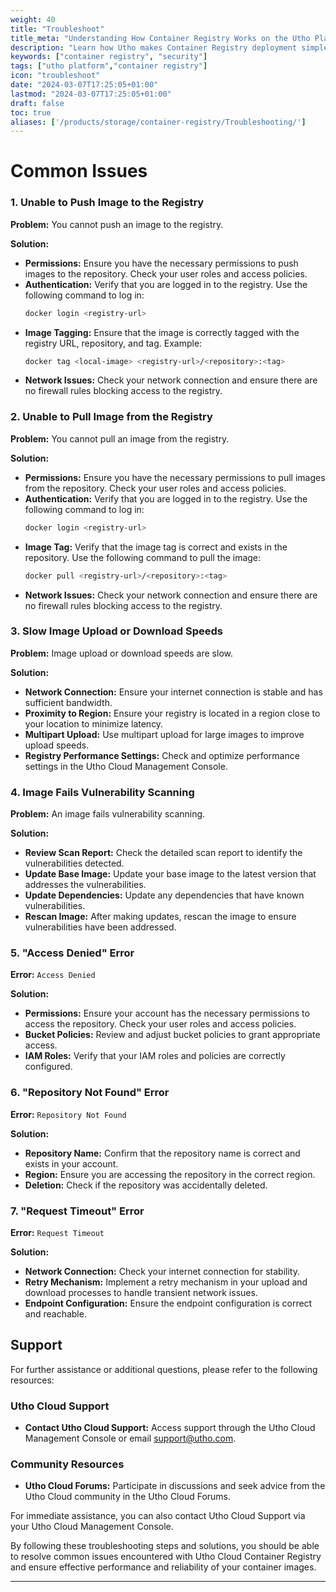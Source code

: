 ```yaml
---
weight: 40
title: "Troubleshoot"
title_meta: "Understanding How Container Registry Works on the Utho Platform"
description: "Learn how Utho makes Container Registry deployment simple and easy so you easily anticipate your cloud infrastructure security"
keywords: ["container registry", "security"]
tags: ["utho platform","container registry"]
icon: "troubleshoot"
date: "2024-03-07T17:25:05+01:00"
lastmod: "2024-03-07T17:25:05+01:00"
draft: false
toc: true
aliases: ['/products/storage/container-registry/Troubleshooting/']
---
```


<!-- # Troubleshooting Guide for Utho Cloud Container Registry -->

# Common Issues

### 1. Unable to Push Image to the Registry
**Problem:** You cannot push an image to the registry.

**Solution:**
- **Permissions:** Ensure you have the necessary permissions to push images to the repository. Check your user roles and access policies.
- **Authentication:** Verify that you are logged in to the registry. Use the following command to log in:
    ```sh
    docker login <registry-url>
    ```
- **Image Tagging:** Ensure that the image is correctly tagged with the registry URL, repository, and tag. Example:
    ```sh
    docker tag <local-image> <registry-url>/<repository>:<tag>
    ```
- **Network Issues:** Check your network connection and ensure there are no firewall rules blocking access to the registry.

### 2. Unable to Pull Image from the Registry
**Problem:** You cannot pull an image from the registry.

**Solution:**
- **Permissions:** Ensure you have the necessary permissions to pull images from the repository. Check your user roles and access policies.
- **Authentication:** Verify that you are logged in to the registry. Use the following command to log in:
    ```sh
    docker login <registry-url>
    ```
- **Image Tag:** Verify that the image tag is correct and exists in the repository. Use the following command to pull the image:
    ```sh
    docker pull <registry-url>/<repository>:<tag>
    ```
- **Network Issues:** Check your network connection and ensure there are no firewall rules blocking access to the registry.

### 3. Slow Image Upload or Download Speeds
**Problem:** Image upload or download speeds are slow.

**Solution:**
- **Network Connection:** Ensure your internet connection is stable and has sufficient bandwidth.
- **Proximity to Region:** Ensure your registry is located in a region close to your location to minimize latency.
- **Multipart Upload:** Use multipart upload for large images to improve upload speeds.
- **Registry Performance Settings:** Check and optimize performance settings in the Utho Cloud Management Console.

### 4. Image Fails Vulnerability Scanning
**Problem:** An image fails vulnerability scanning.

**Solution:**
- **Review Scan Report:** Check the detailed scan report to identify the vulnerabilities detected.
- **Update Base Image:** Update your base image to the latest version that addresses the vulnerabilities.
- **Update Dependencies:** Update any dependencies that have known vulnerabilities.
- **Rescan Image:** After making updates, rescan the image to ensure vulnerabilities have been addressed.

### 5. "Access Denied" Error
**Error:** `Access Denied`

**Solution:**
- **Permissions:** Ensure your account has the necessary permissions to access the repository. Check your user roles and access policies.
- **Bucket Policies:** Review and adjust bucket policies to grant appropriate access.
- **IAM Roles:** Verify that your IAM roles and policies are correctly configured.

### 6. "Repository Not Found" Error
**Error:** `Repository Not Found`

**Solution:**
- **Repository Name:** Confirm that the repository name is correct and exists in your account.
- **Region:** Ensure you are accessing the repository in the correct region.
- **Deletion:** Check if the repository was accidentally deleted.

### 7. "Request Timeout" Error
**Error:** `Request Timeout`

**Solution:**
- **Network Connection:** Check your internet connection for stability.
- **Retry Mechanism:** Implement a retry mechanism in your upload and download processes to handle transient network issues.
- **Endpoint Configuration:** Ensure the endpoint configuration is correct and reachable.

## Support

For further assistance or additional questions, please refer to the following resources:

<!-- ### Utho Cloud Documentation
- **Container Registry Documentation:** [Utho Cloud Container Registry Documentation](#) *(Replace with actual link)* -->

### Utho Cloud Support
- **Contact Utho Cloud Support:** Access support through the Utho Cloud Management Console or email support@utho.com.

### Community Resources
- **Utho Cloud Forums:** Participate in discussions and seek advice from the Utho Cloud community in the Utho Cloud Forums.

For immediate assistance, you can also contact Utho Cloud Support via your Utho Cloud Management Console.

By following these troubleshooting steps and solutions, you should be able to resolve common issues encountered with Utho Cloud Container Registry and ensure effective performance and reliability of your container images.

---
